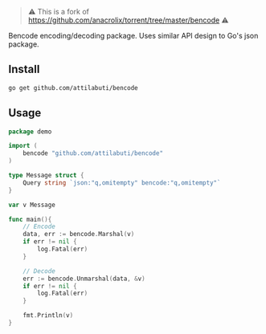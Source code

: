 > ⚠️ This is a fork of https://github.com/anacrolix/torrent/tree/master/bencode ⚠️

Bencode encoding/decoding package. Uses similar API design to Go's json package.

## Install

```sh
go get github.com/attilabuti/bencode
```

## Usage

```go
package demo

import (
	bencode "github.com/attilabuti/bencode"
)

type Message struct {
	Query string `json:"q,omitempty" bencode:"q,omitempty"`
}

var v Message

func main(){
	// Encode
	data, err := bencode.Marshal(v)
	if err != nil {
		log.Fatal(err)
	}

	// Decode
	err := bencode.Unmarshal(data, &v)
	if err != nil {
		log.Fatal(err)
	}

	fmt.Println(v)
}
```
